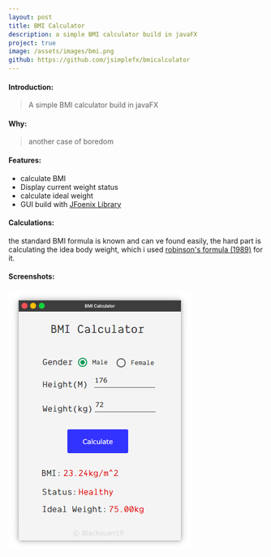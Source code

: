 ```yaml
---
layout: post
title: BMI Calculator
description: a simple BMI calculator build in javaFX
project: true
image: /assets/images/bmi.png
github: https://github.com/jsimplefx/bmicalculator
---
```


#### Introduction:

> A simple BMI calculator build in javaFX

#### Why:

> another case of boredom

#### Features:

- calculate BMI
- Display current weight status
- calculate ideal weight
- GUI build with [JFoenix Library](https://github.com/jfoenixadmin/JFoenix)

#### Calculations:

the standard BMI formula is known and can ve found easily, the hard part is calculating the idea body weight, which i used [robinson's formula (1989)](https://www.calculator.net/ideal-weight-calculator.html) for it.

#### Screenshots:

<img src="https://raw.githubusercontent.com/jsimplefx/BMICalculator/627fd4df1fc1959505193069318d6707a454bf8a/Screenshots/Screenshot_20190309_123845.png">
